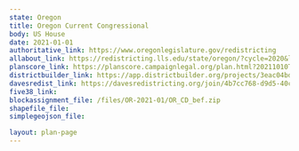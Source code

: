 ```yaml
---
state: Oregon
title: Oregon Current Congressional
body: US House
date: 2021-01-01
authoritative_link: https://www.oregonlegislature.gov/redistricting
allabout_link: https://redistricting.lls.edu/state/oregon/?cycle=2020&level=Congress&startdate=2021-09-27
planscore_link: https://planscore.campaignlegal.org/plan.html?20211010T164906.452643150Z
districtbuilder_link: https://app.districtbuilder.org/projects/3eac04bd-f105-473e-811a-dfa5c1159d77
davesredist_link: https://davesredistricting.org/join/4b7cc768-d9d5-40c5-810c-09633a193664
five38_link:
blockassignment_file: /files/OR-2021-01/OR_CD_bef.zip
shapefile_file:
simplegeojson_file:

layout: plan-page
---
```

